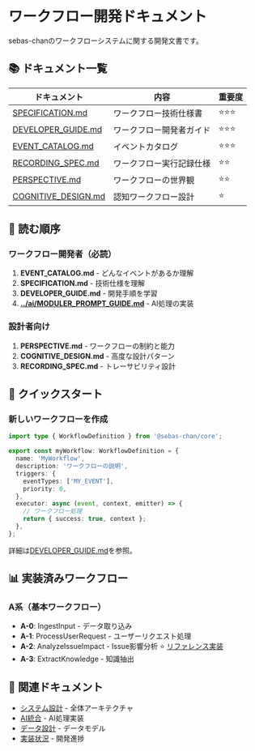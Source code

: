 # ワークフロー開発ドキュメント

sebas-chanのワークフローシステムに関する開発文書です。

## 📚 ドキュメント一覧

| ドキュメント                               | 内容                     | 重要度 |
| ------------------------------------------ | ------------------------ | ------ |
| [SPECIFICATION.md](SPECIFICATION.md)       | ワークフロー技術仕様書   | ⭐⭐⭐ |
| [DEVELOPER_GUIDE.md](DEVELOPER_GUIDE.md)   | ワークフロー開発者ガイド | ⭐⭐⭐ |
| [EVENT_CATALOG.md](EVENT_CATALOG.md)       | イベントカタログ         | ⭐⭐⭐ |
| [RECORDING_SPEC.md](RECORDING_SPEC.md)     | ワークフロー実行記録仕様 | ⭐⭐   |
| [PERSPECTIVE.md](PERSPECTIVE.md)           | ワークフローの世界観     | ⭐⭐   |
| [COGNITIVE_DESIGN.md](COGNITIVE_DESIGN.md) | 認知ワークフロー設計     | ⭐     |

## 🎯 読む順序

### ワークフロー開発者（必読）

1. **EVENT_CATALOG.md** - どんなイベントがあるか理解
2. **SPECIFICATION.md** - 技術仕様を理解
3. **DEVELOPER_GUIDE.md** - 開発手順を学習
4. **[../ai/MODULER_PROMPT_GUIDE.md](../ai/MODULER_PROMPT_GUIDE.md)** - AI処理の実装

### 設計者向け

1. **PERSPECTIVE.md** - ワークフローの制約と能力
2. **COGNITIVE_DESIGN.md** - 高度な設計パターン
3. **RECORDING_SPEC.md** - トレーサビリティ設計

## 🚀 クイックスタート

### 新しいワークフローを作成

```typescript
import type { WorkflowDefinition } from '@sebas-chan/core';

export const myWorkflow: WorkflowDefinition = {
  name: 'MyWorkflow',
  description: 'ワークフローの説明',
  triggers: {
    eventTypes: ['MY_EVENT'],
    priority: 0,
  },
  executor: async (event, context, emitter) => {
    // ワークフロー処理
    return { success: true, context };
  },
};
```

詳細は[DEVELOPER_GUIDE.md](DEVELOPER_GUIDE.md)を参照。

## 📊 実装済みワークフロー

### A系（基本ワークフロー）

- **A-0**: IngestInput - データ取り込み
- **A-1**: ProcessUserRequest - ユーザーリクエスト処理
- **A-2**: AnalyzeIssueImpact - Issue影響分析 ⭐ [リファレンス実装](../../packages/core/src/workflows/a-2.analyze-issue-impact/README.md)
- **A-3**: ExtractKnowledge - 知識抽出

## 🔗 関連ドキュメント

- [システム設計](../design/) - 全体アーキテクチャ
- [AI統合](../ai/) - AI処理実装
- [データ設計](../data/) - データモデル
- [実装状況](../IMPLEMENTATION_STATUS.md) - 開発進捗
